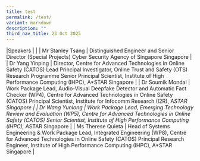 ```yaml
---
title: test
permalink: /test/
variant: markdown
description: ""
third_nav_title: 23 Oct 2025
---
```

|Speakers | | | Mr Stanley Tsang | Distinguished Engineer and Senior Director (Special Projects) 
Cyber Security Agency of Singapore 
Singapore | | Dr Yang Yinping | Director, Centre for Advanced Technologies in Online Safety (CATOS) 
Lead Principal Investigator, Online Trust and Safety (OTS) Research Programme 
Senior Principal Scientist, Institute of High Performance Computing (IHPC), A\*STAR 
Singapore | | Dr Soumik Mondal | Work Package Lead, Audio-Visual Deepfake Detector and Automatic Fact Checker (WP4), Centre for Advanced Technologies in Online Safety (CATOS) 
Principal Scientist, Institute for Infocomm Research (I2R), A*STAR 
Singapore | | Dr Wang Yunlong | Work Package Lead, Emerging Technology Review and Evaluation (WP5), Centre for Advanced Technologies in Online Safety (CATOS) 
Senior Scientist, Institute of High Performance Computing (IHPC), A*STAR 
Singapore | | Ms Therese Quieta | Head of Systems Engineering & Work Package Lead, Integrated Engineering (WP8), Centre for Advanced Technologies in Online Safety (CATOS) 
Principal Research Engineer, Institute of High Performance Computing (IHPC), A*STAR 
Singapore |